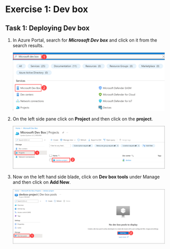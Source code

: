 # Exercise 1: Dev box

## Task 1: Deploying Dev box

1. In Azure Portal, search for ***Microsoft Dev box*** and click on it from the search results.

   ![](media/e101.png)
   
2. On the left side pane click on **Project** and then click on the **project**.

   ![](media/ex101.png)
   
3. Now on the left hand side blade, click on **Dev box tools** under Manage and then click on **Add New**.

   ![](media/ex102.png)
   
